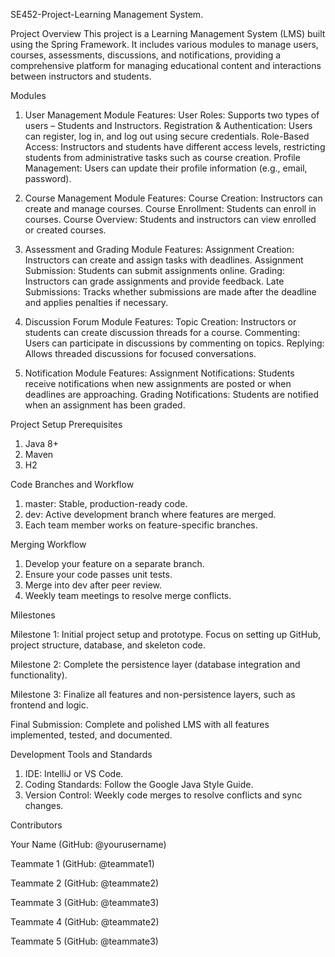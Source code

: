 SE452-Project-Learning Management System.

Project Overview
This project is a Learning Management System (LMS) built using the Spring Framework. It includes various modules to manage users, courses, assessments, discussions, and notifications, providing a comprehensive platform for managing educational content and interactions between instructors and students.

Modules

1. User Management Module
Features:
User Roles: Supports two types of users – Students and Instructors.
Registration & Authentication: Users can register, log in, and log out using secure credentials.
Role-Based Access: Instructors and students have different access levels, restricting students from administrative tasks such as course creation.
Profile Management: Users can update their profile information (e.g., email, password).

2. Course Management Module
Features:
Course Creation: Instructors can create and manage courses.
Course Enrollment: Students can enroll in courses.
Course Overview: Students and instructors can view enrolled or created courses.

3. Assessment and Grading Module
Features:
Assignment Creation: Instructors can create and assign tasks with deadlines.
Assignment Submission: Students can submit assignments online.
Grading: Instructors can grade assignments and provide feedback.
Late Submissions: Tracks whether submissions are made after the deadline and applies penalties if necessary.

4. Discussion Forum Module
Features:
Topic Creation: Instructors or students can create discussion threads for a course.
Commenting: Users can participate in discussions by commenting on topics.
Replying: Allows threaded discussions for focused conversations.

5. Notification Module
Features:
Assignment Notifications: Students receive notifications when new assignments are posted or when deadlines are approaching.
Grading Notifications: Students are notified when an assignment has been graded.

Project Setup Prerequisites
1. Java 8+
2. Maven
3. H2

Code Branches and Workflow 
1. master: Stable, production-ready code.
2. dev: Active development branch where features are merged.
3. Each team member works on feature-specific branches.

Merging Workflow
1. Develop your feature on a separate branch.
2. Ensure your code passes unit tests.
3. Merge into dev after peer review.
4. Weekly team meetings to resolve merge conflicts.

Milestones

Milestone 1: Initial project setup and prototype. Focus on setting up GitHub, project structure, database, and skeleton code.

Milestone 2: Complete the persistence layer (database integration and functionality).

Milestone 3: Finalize all features and non-persistence layers, such as frontend and logic.

Final Submission: Complete and polished LMS with all features implemented, tested, and documented.

Development Tools and Standards
1. IDE: IntelliJ or VS Code.
2. Coding Standards: Follow the Google Java Style Guide.
3. Version Control: Weekly code merges to resolve conflicts and sync changes.

Contributors

Your Name (GitHub: @yourusername)

Teammate 1 (GitHub: @teammate1)

Teammate 2 (GitHub: @teammate2)

Teammate 3 (GitHub: @teammate3)

Teammate 4 (GitHub: @teammate2)

Teammate 5 (GitHub: @teammate3)
